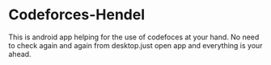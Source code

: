 # Codeforces-Hendel
This is android app helping for the use of codefoces at your hand.
No need to check again and again from desktop.just open app and everything is your ahead.
